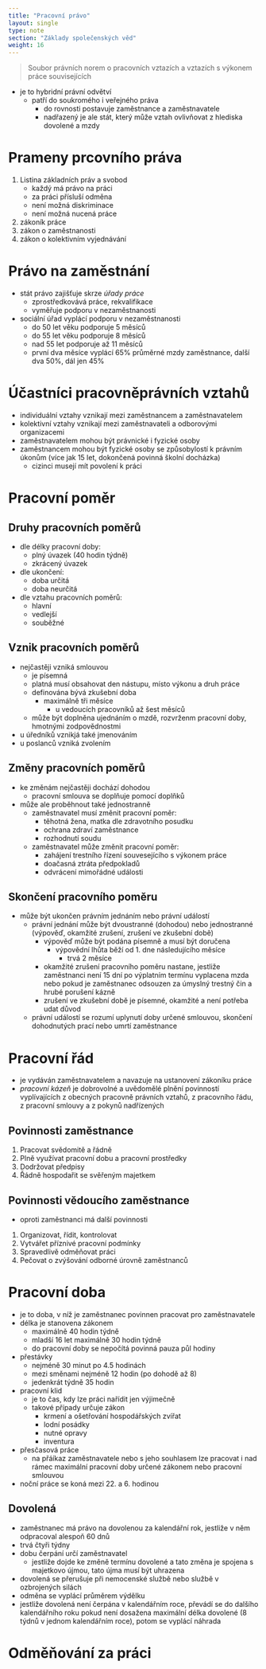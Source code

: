 ```yaml
---
title: "Pracovní právo"
layout: single
type: note
section: "Základy společenských věd"
weight: 16
---
```

> Soubor právních norem o pracovních vztazích a vztazích s výkonem práce souvisejících
- je to hybridní právní odvětví
    - patří do soukromého i veřejného práva
        - do rovnosti postavuje zaměstnance a zaměstnavatele
        - nadřazený je ale stát, který může vztah ovlivňovat z hlediska dovolené a mzdy
# Prameny prcovního práva
1. Listina základních práv a svobod
    - každý má právo na práci
    - za práci přísluší odměna
    - není možná diskriminace
    - není možná nucená práce
2. zákoník práce
3. zákon o zaměstnanosti
4. zákon o kolektivním vyjednávání
# Právo na zaměstnání
- stát právo zajišťuje skrze *úřady práce*
    - zprostředkovává práce, rekvalifikace
    - vyměřuje podporu v nezaměstnanosti
- sociální úřad vyplácí podporu v nezaměstnanosti
    - do 50 let věku podporuje 5 měsíců
    - do 55 let věku podporuje 8 měsíců
    - nad 55 let podporuje až 11 měsíců
    - první dva měsíce vyplácí 65% průměrné mzdy zaměstnance, další dva 50%, dál jen 45%
# Účastníci pracovněprávních vztahů
- individuální vztahy vznikají mezi zaměstnancem a zaměstnavatelem
- kolektivní vztahy vznikají mezi zaměstnavateli a odborovými organizacemi
- zaměstnavatelem mohou být právnické i fyzické osoby
- zaměstnancem mohou být fyzické osoby se způsobylostí k právním úkonům (více jak 15 let, dokončená povinná školní docházka)
    - cizinci musejí mít povolení k práci
# Pracovní poměr
## Druhy pracovních poměrů
- dle délky pracovní doby:
    - plný úvazek (40 hodin týdně)
    - zkrácený úvazek
- dle ukončení:
    - doba určitá
    - doba neurčitá
- dle vztahu pracovních poměrů:
    - hlavní
    - vedlejší
    - souběžné
## Vznik pracovních poměrů
- nejčastěji vzniká smlouvou
    - je písemná
    - platná musí obsahovat den nástupu, místo výkonu a druh práce
    - definována bývá zkušební doba
        - maximálně tři měsíce
            - u vedoucích pracovníků až šest měsíců
    - může být doplněna ujednáním o mzdě, rozvrženm pracovní doby, hmotnými zodpovědnostmi
- u úředníků vznikjá také jmenováním
- u poslanců vzniká zvolením
## Změny pracovních poměrů
- ke změnám nejčastěji dochází dohodou
    - pracovní smlouva se doplňuje pomocí doplňků
- může ale proběhnout také jednostranně
    - zaměstnavatel musí změnit pracovní poměr:
        - těhotná žena, matka dle zdravotního posudku
        - ochrana zdraví zaměstnance
        - rozhodnutí soudu
    - zaměstnavatel může změnit pracovní poměr:
        - zahájení trestního řízení souvesejícího s výkonem práce
        - doačasná ztráta předpokladů
        - odvrácení mimořádné události
## Skončení pracovního poměru
- může být ukončen právním jednáním nebo právní událostí
    - právní jednání může být dvoustranné (dohodou) nebo jednostranné (výpověď, okamžité zrušení, zrušení ve zkušební době)
        - výpověď může být podána písemně a musí být doručena
            - výpovědní lhůta běží od 1. dne následujícího měsíce
                - trvá 2 měsíce
        - okamžité zrušení pracovního poměru nastane, jestliže zaměstnanci není 15 dní po výplatním termínu vyplacena mzda nebo pokud je zaměstnanec odsouzen za úmyslný trestný čin a hrubé porušení kázně
        - zrušení ve zkušební době je písemné, okamžité a není potřeba udat důvod
    - právní událostí se rozumí uplynutí doby určené smlouvou, skončení dohodnutých prací nebo umrtí zaměstnance
# Pracovní řád
- je vydáván zaměstnavatelem a navazuje na ustanovení zákoníku práce
- *pracovní kázeň* je dobrovolné a uvědomělé plnění povinností vyplívajících z obecných pracovně právních vztahů, z pracovního řádu, z pracovní smlouvy a z pokynů nadřízených
## Povinnosti zaměstnance
1. Pracovat svědomitě a řádně
2. Plně využívat pracovní dobu a pracovní prostředky
3. Dodržovat předpisy
4. Řádně hospodařit se svěřeným majetkem
## Povinnosti vědoucího zaměstnance
- oproti zaměstnanci má další povinnosti
1. Organizovat, řídit, kontrolovat
2. Vytvářet příznivé pracovní podmínky
3. Spravedlivě odměňovat práci
4. Pečovat o zvýšování odborné úrovně zaměstnanců
# Pracovní doba
- je to doba, v níž je zaměstnanec povinnen pracovat pro zaměstnavatele
- délka je stanovena zákonem
    - maximálně 40 hodin týdně
    - mladší 16 let maximálně 30 hodin týdně
    - do pracovní doby se nepočítá povinná pauza půl hodiny
- přestávky
    - nejméně 30 minut po 4.5 hodinách
    - mezi směnami nejméně 12 hodin (po dohodě až 8)
    - jedenkrát týdně 35 hodin
- pracovní klid
    - je to čas, kdy lze práci nařídit jen výjimečně
    - takové případy určuje zákon
        - krmení a ošetřování hospodářských zvířat
        - lodní posádky
        - nutné opravy
        - inventura
- přesčasová práce
    - na přáíkaz zaměstnavatele nebo s jeho souhlasem lze pracovat i nad rámec maximální pracovní doby určené zákonem nebo pracovní smlouvou
- noční práce se koná mezi 22. a 6. hodinou
## Dovolená
- zaměstnanec má právo na dovolenou za kalendářní rok, jestliže v něm odpracoval alespoň 60 dnů
- trvá čtyři týdny
- dobu čerpání určí zaměstnavatel
    - jestliže dojde ke změně termínu dovolené a tato změna je spojena s majetkovo újmou, tato újma musí být uhrazena
- dovolená se přerušuje při nemocenské službě nebo službě v ozbrojených silách
- odměna se vyplácí průměrem výdělku
- jestliže dovolená není čerpána v kalendářním roce, převádí se do dalšího kalendářního roku pokud není dosažena maximální délka dovolené (8 týdnů v jednom kalendářním roce), potom se vyplácí náhrada
# Odměňování za práci